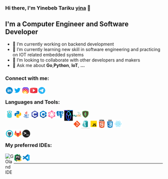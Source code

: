 ### Hi there, I'm Yinebeb Tariku [yina][website] 👋

## I'm a Computer Engineer and Software Developer
- 🔭 I’m currently working on backend development 
- 🌱 I’m currently learning new skill in software engineering and practicing on IOT related embedded systems
- 👯 I’m looking to collaborate with other developers and makers
- 💬 Ask me about **Go**,**Python**, **IoT**, **...**
### Connect with me:

[<img align="left" alt="yina | LinkedIn" width="26px" src="https://raw.githubusercontent.com/Yinebeb-01/Yinebeb-01/main/src/icons8-linkedin-circled.svg" />][linkedin]
[<img align="left" alt="yina | Twitter" width="26px" src="https://raw.githubusercontent.com/Yinebeb-01/Yinebeb-01/main/src/icons8-twitter.svg" />][twitter]
[<img align="left" alt="yina | Instagram" width="26px" src="https://raw.githubusercontent.com/Yinebeb-01/Yinebeb-01/main/src/icons8-instagram.svg" />][instagram]
[<img align="left" alt="yina | YouTube" width="26px" src="https://raw.githubusercontent.com/Yinebeb-01/Yinebeb-01/main/src/icons8-youtube-48.png" />][youtube]
[<img align="left" alt="yina | YouTube" width="26px" src="https://raw.githubusercontent.com/Yinebeb-01/Yinebeb-01/main/src/icons8-telegram-app.svg" />][telegram]
<br/>

### Languages and Tools:
[<img align="left" alt="Golang" width="27px" src="https://raw.githubusercontent.com/Yinebeb-01/Yinebeb-01/main/src/icons8-golang.svg"/>][website]
[<img align="left" alt="Python" width="27px" src="https://raw.githubusercontent.com/Yinebeb-01/Yinebeb-01/main/src/icons8-python.svg"/>][website]
[<img align="left" alt="C" width="27px" src="https://raw.githubusercontent.com/Yinebeb-01/Yinebeb-01/main/src/icons8-java.svg"/>][website]
[<img align="left" alt="C" width="27px" src="https://raw.githubusercontent.com/Yinebeb-01/Yinebeb-01/main/src/icons8-c-programming.svg"/>][website]
[<img align="left" alt="C" width="27px" src="https://raw.githubusercontent.com/Yinebeb-01/Yinebeb-01/main/src/icons8-c++.svg"/>][website]
[<img align="left" alt="C" width="27px" src="https://raw.githubusercontent.com/Yinebeb-01/Yinebeb-01/main/src/icons8-graphql.svg"/>][website]
[<img align="left" alt="C" width="27px" src="https://raw.githubusercontent.com/Yinebeb-01/Yinebeb-01/main/src/icons8-postgresql.svg"/>][website]
[<img align="left" alt="C" width="27px" src="https://raw.githubusercontent.com/Yinebeb-01/Yinebeb-01/main/src/cockroachdb.jpeg"/>][website]
[<img align="left" alt="C" width="27px" src="https://raw.githubusercontent.com/Yinebeb-01/Yinebeb-01/main/src/icons8-mysql-logo.svg"/>][website]
[<img align="left" alt="C" width="27px" src="https://raw.githubusercontent.com/Yinebeb-01/Yinebeb-01/main/src/icons8-mongodb.svg"/>][website]
<br/>

[<img align="left" alt="C" width="27px" src="https://raw.githubusercontent.com/Yinebeb-01/Yinebeb-01/main/src/icons8-git.svg"/>][website]
[<img align="left" alt="C" width="27px" src="https://raw.githubusercontent.com/Yinebeb-01/Yinebeb-01/main/src/sql.jpg"/>][website]
[<img align="left" alt="JavaScript" width="26px" src="https://raw.githubusercontent.com/Yinebeb-01/Yinebeb-01/main/src/icons8-javascript.svg" />][website]
[<img align="left" alt="HTML5" width="26px" src="https://raw.githubusercontent.com/github/explore/80688e429a7d4ef2fca1e82350fe8e3517d3494d/topics/html/html.png" />][website]
[<img align="left" alt="CSS3" width="26px" src="https://raw.githubusercontent.com/github/explore/80688e429a7d4ef2fca1e82350fe8e3517d3494d/topics/css/css.png" />][website]
[<img align="left" alt="React" width="26px" src="https://raw.githubusercontent.com/github/explore/80688e429a7d4ef2fca1e82350fe8e3517d3494d/topics/react/react.png" />][website]
<br/>

[<img align="left" alt="C" width="27px" src="https://raw.githubusercontent.com/Yinebeb-01/Yinebeb-01/main/src/icons8-github.svg"/>][website]
[<img align="left" alt="C" width="27px" src="https://raw.githubusercontent.com/Yinebeb-01/Yinebeb-01/main/src/icons8-gitlab.svg"/>][website]
[<img align="left" alt="Terminal" width="26px" src="https://raw.githubusercontent.com/github/explore/80688e429a7d4ef2fca1e82350fe8e3517d3494d/topics/terminal/terminal.png"/>][website]
<br/>

### My preferred IDEs:
[<img align="left" alt="GOland IDE" width="27px" src="https://camo.githubusercontent.com/d0db72d1498c5aa34ef003bf7ca0c761e314d2fb25c791ac0c9244714cce351e/687474703a2f2f7265736f75726365732e6a6574627261696e732e636f6d2f73746f726167652f70726f64756374732f676f6c616e642f696d672f6d6574612f676f6c616e645f6c6f676f5f333030783330302e706e67"/>][website]
[<img align="left" alt="Pycharm IDE" width="27px" src="https://raw.githubusercontent.com/Yinebeb-01/Yinebeb-01/main/src/icons8-pycharm-48.png"/>][website]
[<img align="left" alt="Visual Studio Code" width="26px" src="https://raw.githubusercontent.com/Yinebeb-01/Yinebeb-01/main/src/icons8-visual-studio-code-2019.svg" />][website]
<br/>

---
[website]:https://shop.st-son.com/
[twitter]: https://twitter.com/Sil_enat/
[youtube]: https://www.youtube.com/@yinebebtariku1617/
[instagram]: https://www.instagram.com/yina_st_son/
[linkedin]: https://www.linkedin.com/in/yinebeb-tariku-4859361a2/
[telegram]:https://www.t.me/stson_ece/

